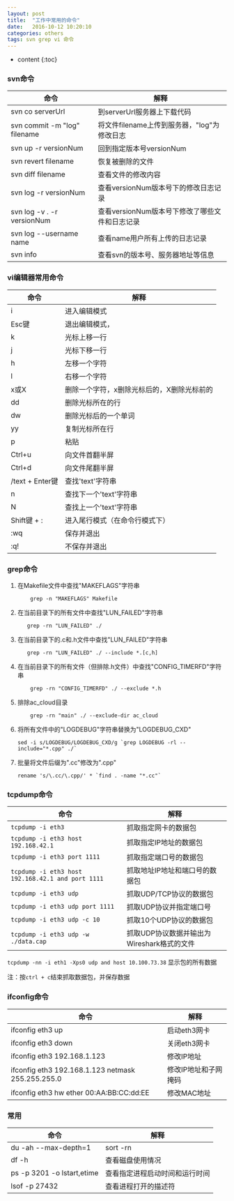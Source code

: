 ```yaml
---
layout: post
title:  "工作中常用的命令"
date:   2016-10-12 10:20:10
categories: others
tags: svn grep vi 命令
---
```


* content
{:toc}

### svn命令


命令|解释
---|---
svn co serverUrl | 到serverUrl服务器上下载代码
svn commit -m "log" filename | 将文件filename上传到服务器，"log"为修改日志
svn up -r versionNum | 回到指定版本号versionNum
svn revert filename | 恢复被删除的文件
svn diff filename | 查看文件的修改内容
svn log -r versionNum | 查看versionNum版本号下的修改日志记录
svn log -v . -r versionNum | 查看versionNum版本号下修改了哪些文件和日志记录
svn log --username name | 查看name用户所有上传的日志记录
svn info | 查看svn的版本号、服务器地址等信息

### vi编辑器常用命令

命令|解释
---|---
i | 进入编辑模式
Esc键 | 退出编辑模式，
k | 光标上移一行
j | 光标下移一行 
h | 左移一个字符
l | 右移一个字符
x或X | 删除一个字符，x删除光标后的，X删除光标前的 
dd | 删除光标所在的行
dw | 删除光标后的一个单词
yy | 复制光标所在行
p | 粘贴
Ctrl+u | 向文件首翻半屏 
Ctrl+d | 向文件尾翻半屏 
/text + Enter键 | 查找'text'字符串
n | 查找下一个'text'字符串
N | 查找上一个'text'字符串
Shift键 + : | 进入尾行模式（在命令行模式下）
:wq | 保存并退出
:q! | 不保存并退出

### grep命令

1. 在Makefile文件中查找"MAKEFLAGS"字符串

    ```
        grep -n "MAKEFLAGS" Makefile
    ```

2. 在当前目录下的所有文件中查找"LUN_FAILED"字符串

    ```
	   grep -rn "LUN_FAILED" ./
    ```

3. 在当前目录下的.c和.h文件中查找"LUN_FAILED"字符串

    ```
	   grep -rn "LUN_FAILED" ./ --include *.[c,h]
    ```

4. 在当前目录下的所有文件（但排除.h文件）中查找"CONFIG_TIMERFD"字符串

    ```
        grep -rn "CONFIG_TIMERFD" ./ --exclude *.h
    ```

5. 排除ac_cloud目录

    ```
        grep -rn "main" ./ --exclude-dir ac_cloud
    ```

6. 将所有文件中的"LOGDEBUG"字符串替换为"LOGDEBUG_CXD"

    ```
    sed -i s/LOGDEBUG/LOGDEBUG_CXD/g `grep LOGDEBUG -rl --include="*.cpp" ./`
    ```
7. 批量将文件后缀为".cc"修改为".cpp"

    ```
    rename 's/\.cc/\.cpp/' * `find . -name "*.cc"`
    ```

### tcpdump命令

命令|解释
---|---
`tcpdump -i eth3` | 抓取指定网卡的数据包
`tcpdump -i eth3 host 192.168.42.1` | 抓取指定IP地址的数据包
`tcpdump -i eth3 port 1111` | 抓取指定端口号的数据包
`tcpdump -i eth3 host 192.168.42.1 and port 1111` | 抓取地址IP地址和端口号的数据包
`tcpdump -i eth3 udp`  | 抓取UDP/TCP协议的数据包
`tcpdump -i eth3 udp port 1111` | 抓取UDP协议并指定端口号
`tcpdump -i eth3 udp -c 10` | 抓取10个UDP协议的数据包
`tcpdump -i eth3 udp -w ./data.cap` | 抓取UDP协议数据并输出为Wireshark格式的文件  
`tcpdump -nn -i eth1 -Xps0 udp and host 10.100.73.38` 显示包的所有数据

注：按`ctrl + c`结束抓取数据包，并保存数据

### ifconfig命令

命令|解释
---|---
ifconfig eth3 up   | 启动eth3网卡
ifconfig eth3 down | 关闭eth3网卡
ifconfig eth3 192.168.1.123 | 修改IP地址
ifconfig eth3 192.168.1.123 netmask 255.255.255.0 | 修改IP地址和子网掩码
ifconfig eth3 hw ether 00:AA:BB:CC:dd:EE | 修改MAC地址

### 常用

命令|解释
---|---
du -ah --max-depth=1 | sort -rn   | 查看目录占有空间并排序
df -h | 查看磁盘使用情况
ps -p 3201 -o lstart,etime | 查看指定进程启动时间和运行时间
lsof -p 27432 | 查看进程打开的描述符



